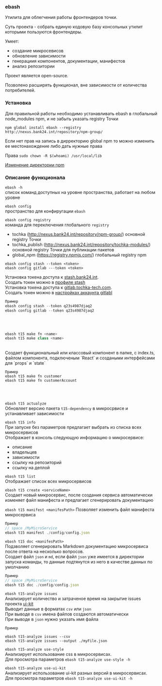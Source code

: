 ### ebash

Утилита для облегчения работы фронтендеров точки.

Суть проекта - собрать единую кодовую базу консольных утилит которыми пользуются фронтендеры.

Умеет:
- создание микросевисов 
- обновление зависимости 
- генерациия компонентов, документации, манифестов
- анализ репозитории 

Проект является open-source.

Позволено расширять функционал, вне зависимости от количества потребителей.

### Установка
Для правильной работы необходимо устанавливать ebash в глобальный node_modules npm, и не забыть указать registry Точки

```npm global install ebash --registry http://nexus.bank24.int/repository/npm-group/``` 

Если нет прав на запись в дирректорию global npm то можно изменить ее местонахождение либо дать нужные права

Права
```sudo chown -R $(whoami) /usr/local/lib``` 

[Изменение директории npm](https://github.com/mixonic/docs.npmjs.com/blob/master/content/getting-started/fixing-npm-permissions.md)

### Описание функционала  
```ebash -h```
<br>
cписок команд доступных на уровне пространства, работает на любом уровне

```ebash config``` 
<br>
пространство для конфиругации `ebash`

```ebash config registry```
<br>
команда для переключения глобального `registry`

- tochka (http://nexus.bank24.int/repository/npm-group/) основной registry Точки
- tochka_publish (http://nexus.bank24.int/repository/tochka-modules/)  основной registry Точки для публикации пакетов
- global_npm (https://registry.npmjs.com/)  глобальный registry npm

```
ebash config stash --token <token>
ebash config gitlab ---token <token>
```
Установка токена доступа к [stash.bank24.int](https://stash.bank24.int/).
<br>
Создать токен можно в [профиле stash](https://stash.bank24.int/plugins/servlet/access-tokens/manage) 
<br>
Установка токена доступа к [gitlab.tochka-tech.com](https://gitlab.tochka-tech.com/).
<br>
Создать токен можно в [настройках аккаунта gitlabl](https://gitlab.tochka-tech.com/profile/personal_access_tokens)
```javascript
Пример
ebash config stash --token q23s4987djaq2
ebash config gitlab --token q23s4987djaq2
```
<br>
<br>

```javascript
ebash t15 make fn <name>
ebash t15 make class <name>
```
<br>
Создает функциональный или классовый компонент в папке, с index.ts, файлом компонента, подключеным `React`
 и создаными интерфейсами для `props` и `state`
 
```
Пример
ebash t15 make fn customer
ebash t15 make fn customerAccount
```
<br>
<br>

```ebash t15 actualyze```
<br>
Обновляет версию пакета `t15-dependency` в микросрвисе и устанавливает зависимости

```ebash t15 info```
<br>
При запуске без параметров предлагает выбрать из списка всех микросервисов
<br>
Отображает в консоль следующую информацию о микросервисе:
+ описание
+ владельцев
+ зависимости
+ ссылку на репозиторий  
+ ссылку на деплой

```ebash t15 list```
<br>
Отображает список всех микросервисов

```ebash t15 create <serviceName>```
<br>
Создает новый микросервис, после создания сервиса автоматически изменяет файл манифеста и предлагает сгенерировать документацию

```ebash t15 manifest <manifesPath>```
Позволяет изменить файл манифеста микросервиса

```javascript
Пример
// space /MyMicroService
ebash t15 manifest ./config/config.json
```

```ebash t15 doc <manifesPath>```
<br>
Подзволяет сгенерировать Markdown документацию микросервиса после ответа на несколько вопросов.
<br>
Создает файл `json` и `md`, если файл `json`
уже имеется в директории запуска команды, то данные подтянутся из него в качестве данных по умолчанию

```javascript
Пример
// space /MyMicroService
ebash t15 doc ./config/config.json
```

```ebash t15-analyze issues```
<br>
Анализирует количество и затраченое время на закрытие issues проекта [ui-kit](https://gitlab.tochka-tech.com/frontend-core/t15-ui-kit)
<br>
Выводит данные в форматах `csv` или `json`
<br>
При выводе в `csv` имена файлов создаются автоматически
<br>
При выводе в `json` нужно указать имя файла

```
Пример

ebash t15-analyze issues --csv
ebash t15-analyze issues --output ./myFile.json
```

```ebash t15-analyze use-style```
<br>
Анализирует использование css в микросервисах.
<br>
Для просмотра параметров `ebash t15-analyze use-style -h`


```ebash t15-analyze use-ui-kit```
<br>
Анализирует использование ui-kit разных версий в микросервисах.
<br>
Для просмотра параметров `ebash t15-analyze use-ui-kit -h`
